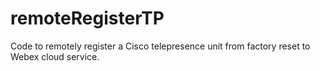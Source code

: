 # remoteRegisterTP
Code to remotely register a Cisco telepresence unit from factory reset to Webex cloud service.
